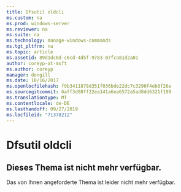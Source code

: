 ```yaml
---
title: Dfsutil oldcli
ms.custom: na
ms.prod: windows-server
ms.reviewer: na
ms.suite: na
ms.technology: manage-windows-commands
ms.tgt_pltfrm: na
ms.topic: article
ms.assetid: 89d1dc0d-c6cd-4d5f-9783-07fca81d2a01
author: coreyp-at-msft
ms.author: coreyp
manager: dongill
ms.date: 10/16/2017
ms.openlocfilehash: f9b3411878d351f036bde22dc7c3290f4eb8f26e
ms.sourcegitcommit: 6aff3d88ff22ea141a6ea6572a5ad8dd6321f199
ms.translationtype: MT
ms.contentlocale: de-DE
ms.lasthandoff: 09/27/2019
ms.locfileid: "71378212"
---
```

# <a name="dfsutil-oldcli"></a>Dfsutil oldcli



## <a name="this-topic-is-no-longer-available"></a>Dieses Thema ist nicht mehr verfügbar.

Das von Ihnen angeforderte Thema ist leider nicht mehr verfügbar.